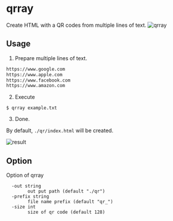 # qrray
Create HTML with a QR codes from multiple lines of text.
![qrray](https://user-images.githubusercontent.com/4569916/183288217-4bd5590e-c4d5-48ad-aacd-ac99988d5760.png) 

## Usage

1. Prepare multiple lines of text.

```example.txt
https://www.google.com
https://www.apple.com
https://www.facebook.com
https://www.amazon.com
```

2. Execute

```
$ qrray example.txt
```

3. Done.

By default, `./qr/index.html` will be created.

![result](https://user-images.githubusercontent.com/4569916/183292804-bff6fc2e-f63d-4bb9-ad76-a4e9eb546486.png)

## Option

Option of qrray

```
  -out string
        out put path (default "./qr")
  -prefix string
        file name prefix (default "qr_")
  -size int
        size of qr code (default 128)
```